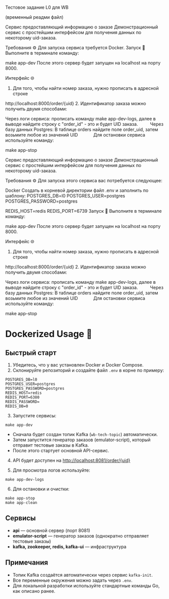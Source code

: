 Тестовое задание L0 для WB

(временный реадми файл)

Сервис предоставляющий информацию о заказе
Демонстрационный сервис с простейшим интерфейсом для получения данных по некоторому uid-заказа.

Требования ⚙️
Для запуска сервиса требуется Docker.
Запуск 🔧
Выполните в терминале команду:

make app-dev
После этого сервер будет запущен на localhost на порту 8000.

Интерфейс 🌐
1. Для того, чтобы найти номер заказа, нужно прописать в адресной строке

http://localhost:8000/order/{uid}
2. Идентификатор заказа можно получить двумя способами:

Через логи сервиса:
прописать команду make app-dev-logs, далее в выводе найдите строку с "order_id" - это и будет UID заказа. ⠀⠀⠀
Через базу данных Postgres:
В таблице orders найдите поле order_uid, затем возьмите любое из значений UID⠀ ⠀⠀⠀
Для остановки сервиса используйте команду:

make app-stop

Сервис предоставляющий информацию о заказе
Демонстрационный сервис с простейшим интерфейсом для получения данных по некоторому uid-заказа.

Требования ⚙️
Для запуска этого сервиса вас потребуется следующее:

Docker
Создать в корневой директории файл .env и заполнить по шаблону:
 POSTGRES_DB=l0
 POSTGRES_USER=postgres
 POSTGRES_PASSWORD=postgres

 REDIS_HOST=redis
 REDIS_PORT=6739
Запуск 🔧
Выполните в терминале команду:

make app-dev
После этого сервер будет запущен на localhost на порту 8000.

Интерфейс 🌐
1. Для того, чтобы найти номер заказа, нужно прописать в адресной строке

http://localhost:8000/order/{uid}
2. Идентификатор заказа можно получить двумя способами:

Через логи сервиса:
прописать команду make app-dev-logs, далее в выводе найдите строку с "order_id" - это и будет UID заказа. ⠀⠀⠀
Через базу данных Postgres:
В таблице orders найдите поле order_uid, затем возьмите любое из значений UID⠀ ⠀⠀⠀
Для остановки сервиса используйте команду:

make app-stop

# Dockerized Usage 🚀

## Быстрый старт

1. Убедитесь, что у вас установлен Docker и Docker Compose.
2. Склонируйте репозиторий и создайте файл `.env` в корне по примеру:

```
POSTGRES_DB=l0
POSTGRES_USER=postgres
POSTGRES_PASSWORD=postgres
REDIS_HOST=redis
REDIS_PORT=6380
REDIS_PASSWORD=
REDIS_DB=0
```

3. Запустите сервисы:

```
make app-dev
```

- Сначала будет создан топик Kafka (`wb-tech-topic`) автоматически.
- Затем запустится генератор заказов (emulator-script), который отправит тестовые заказы в Kafka.
- После этого стартует основной API-сервис.

4. API будет доступен на [http://localhost:8081/order/{uid}](http://localhost:8081/order/{uid})

5. Для просмотра логов используйте:

```
make app-dev-logs
```

6. Для остановки и очистки:

```
make app-stop
make app-clean
```

## Сервисы
- **api** — основной сервер (порт 8081)
- **emulator-script** — генератор заказов (однократно отправляет тестовые заказы)
- **kafka, zookeeper, redis, kafka-ui** — инфраструктура

## Примечания
- Топик Kafka создаётся автоматически через сервис `kafka-init`.
- Все переменные окружения можно задать через `.env`.
- Для локальной разработки используйте стандартные команды Go, как описано ранее.